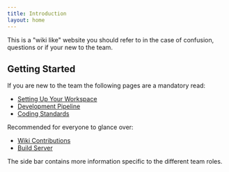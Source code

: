 ```yaml
---
title: Introduction
layout: home
---
```


This is a "wiki like" website you should refer to in the case of confusion, questions or if your new to the team.

## Getting Started

If you are new to the team the following pages are a mandatory read:

* [Setting Up Your Workspace]({{site.url}}/workspace_setup)
* [Development Pipeline]({{site.url}}/dev_pipeline)
* [Coding Standards]({{site.url}}/code_standards)

Recommended for everyone to glance over:

* [Wiki Contributions]({{site.url}}/wiki_contributions)
* [Build Server]({{site.url}}/build_server)

The side bar contains more information specific to the different team roles.
